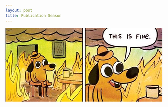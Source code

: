 ```yaml
---
layout: post
title: Publication Season
---
```

<img src="/images/justFine.jpg" class="post-lead-image-unwrapped"/><br/>
